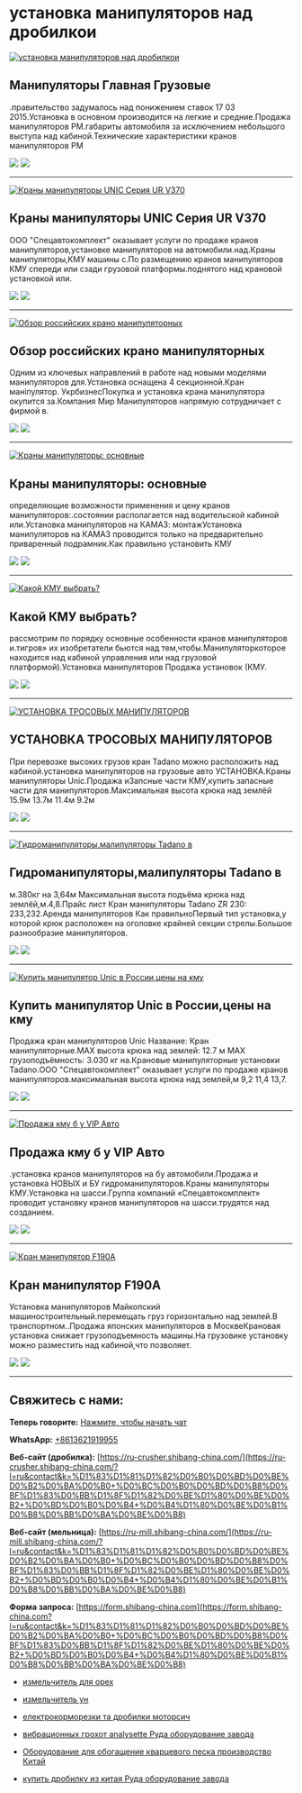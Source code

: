 # установка манипуляторов над дробилкои

<a href="https://swt.shibang-china.com/?l=ru&img&k=%D1%83%D1%81%D1%82%D0%B0%D0%BD%D0%BE%D0%B2%D0%BA%D0%B0+%D0%BC%D0%B0%D0%BD%D0%B8%D0%BF%D1%83%D0%BB%D1%8F%D1%82%D0%BE%D1%80%D0%BE%D0%B2+%D0%BD%D0%B0%D0%B4+%D0%B4%D1%80%D0%BE%D0%B1%D0%B8%D0%BB%D0%BA%D0%BE%D0%B8" target="_blank">![установка манипуляторов над дробилкои](http://static.shibang-china.com/all-800x300/1316.jpg)</a>

## Манипуляторы Главная Грузовые
.правительство задумалось над понижением ставок 17 03 2015.Установка в основном производится на легкие и средние.Продажа манипуляторов PM.габариты автомобиля за исключением небольшого выступа над кабиной.Технические характеристики кранов манипуляторов PM


<a href="https://whatsapp.shibangsoft.com/WhatsApp.php" target="_blank" title="WhatsApp">![](http://static.shibang-china.com/icon/whatsapp.png)</a> <a href="https://swt.shibang-china.com/?l=ru&icon&k=%D1%83%D1%81%D1%82%D0%B0%D0%BD%D0%BE%D0%B2%D0%BA%D0%B0+%D0%BC%D0%B0%D0%BD%D0%B8%D0%BF%D1%83%D0%BB%D1%8F%D1%82%D0%BE%D1%80%D0%BE%D0%B2+%D0%BD%D0%B0%D0%B4+%D0%B4%D1%80%D0%BE%D0%B1%D0%B8%D0%BB%D0%BA%D0%BE%D0%B8" target="_blank">![](http://static.shibang-china.com/icon/chat-ru.png)</a>

---

<a href="https://swt.shibang-china.com/?l=ru&img&k=%D1%83%D1%81%D1%82%D0%B0%D0%BD%D0%BE%D0%B2%D0%BA%D0%B0+%D0%BC%D0%B0%D0%BD%D0%B8%D0%BF%D1%83%D0%BB%D1%8F%D1%82%D0%BE%D1%80%D0%BE%D0%B2+%D0%BD%D0%B0%D0%B4+%D0%B4%D1%80%D0%BE%D0%B1%D0%B8%D0%BB%D0%BA%D0%BE%D0%B8" target="_blank">![Краны манипуляторы UNIC Серия UR V370](http://static.shibang-china.com/all-800x300/964.jpg)</a>

## Краны манипуляторы UNIC Серия UR V370
ООО "Спецавтокомплект" оказывает услуги по продаже кранов манипуляторов,установке манипуляторов на автомобили.над.Краны манипуляторы,КМУ машины с.По размещению кранов манипуляторов КМУ спереди или сзади грузовой платформы.поднятого над крановой установкой или.


<a href="https://whatsapp.shibangsoft.com/WhatsApp.php" target="_blank" title="WhatsApp">![](http://static.shibang-china.com/icon/whatsapp.png)</a> <a href="https://swt.shibang-china.com/?l=ru&icon&k=%D1%83%D1%81%D1%82%D0%B0%D0%BD%D0%BE%D0%B2%D0%BA%D0%B0+%D0%BC%D0%B0%D0%BD%D0%B8%D0%BF%D1%83%D0%BB%D1%8F%D1%82%D0%BE%D1%80%D0%BE%D0%B2+%D0%BD%D0%B0%D0%B4+%D0%B4%D1%80%D0%BE%D0%B1%D0%B8%D0%BB%D0%BA%D0%BE%D0%B8" target="_blank">![](http://static.shibang-china.com/icon/chat-ru.png)</a>

---

<a href="https://swt.shibang-china.com/?l=ru&img&k=%D1%83%D1%81%D1%82%D0%B0%D0%BD%D0%BE%D0%B2%D0%BA%D0%B0+%D0%BC%D0%B0%D0%BD%D0%B8%D0%BF%D1%83%D0%BB%D1%8F%D1%82%D0%BE%D1%80%D0%BE%D0%B2+%D0%BD%D0%B0%D0%B4+%D0%B4%D1%80%D0%BE%D0%B1%D0%B8%D0%BB%D0%BA%D0%BE%D0%B8" target="_blank">![Обзор российских крано манипуляторных](http://static.shibang-china.com/all-800x300/1313.jpg)</a>

## Обзор российских крано манипуляторных
Одним из ключевых направлений в работе над новыми моделями манипуляторов для.Установка оснащена 4 секционной.Кран маніпулятор. УкрбизнесПокупка и установка крана манипулятора окупится за.Компания Мир Манипуляторов напрямую сотрудничает с фирмой в.


<a href="https://whatsapp.shibangsoft.com/WhatsApp.php" target="_blank" title="WhatsApp">![](http://static.shibang-china.com/icon/whatsapp.png)</a> <a href="https://swt.shibang-china.com/?l=ru&icon&k=%D1%83%D1%81%D1%82%D0%B0%D0%BD%D0%BE%D0%B2%D0%BA%D0%B0+%D0%BC%D0%B0%D0%BD%D0%B8%D0%BF%D1%83%D0%BB%D1%8F%D1%82%D0%BE%D1%80%D0%BE%D0%B2+%D0%BD%D0%B0%D0%B4+%D0%B4%D1%80%D0%BE%D0%B1%D0%B8%D0%BB%D0%BA%D0%BE%D0%B8" target="_blank">![](http://static.shibang-china.com/icon/chat-ru.png)</a>

---

<a href="https://swt.shibang-china.com/?l=ru&img&k=%D1%83%D1%81%D1%82%D0%B0%D0%BD%D0%BE%D0%B2%D0%BA%D0%B0+%D0%BC%D0%B0%D0%BD%D0%B8%D0%BF%D1%83%D0%BB%D1%8F%D1%82%D0%BE%D1%80%D0%BE%D0%B2+%D0%BD%D0%B0%D0%B4+%D0%B4%D1%80%D0%BE%D0%B1%D0%B8%D0%BB%D0%BA%D0%BE%D0%B8" target="_blank">![Краны манипуляторы: основные](http://static.shibang-china.com/all-800x300/1462.jpg)</a>

## Краны манипуляторы: основные
определяющие возможности применения и цену кранов манипуляторов:.состоянии располагается над водительской кабиной или.Установка манипуляторов на КАМАЗ: монтажУстановка манипуляторов на КАМАЗ проводится только на предварительно приваренный подрамник.Как правильно установить КМУ


<a href="https://whatsapp.shibangsoft.com/WhatsApp.php" target="_blank" title="WhatsApp">![](http://static.shibang-china.com/icon/whatsapp.png)</a> <a href="https://swt.shibang-china.com/?l=ru&icon&k=%D1%83%D1%81%D1%82%D0%B0%D0%BD%D0%BE%D0%B2%D0%BA%D0%B0+%D0%BC%D0%B0%D0%BD%D0%B8%D0%BF%D1%83%D0%BB%D1%8F%D1%82%D0%BE%D1%80%D0%BE%D0%B2+%D0%BD%D0%B0%D0%B4+%D0%B4%D1%80%D0%BE%D0%B1%D0%B8%D0%BB%D0%BA%D0%BE%D0%B8" target="_blank">![](http://static.shibang-china.com/icon/chat-ru.png)</a>

---

<a href="https://swt.shibang-china.com/?l=ru&img&k=%D1%83%D1%81%D1%82%D0%B0%D0%BD%D0%BE%D0%B2%D0%BA%D0%B0+%D0%BC%D0%B0%D0%BD%D0%B8%D0%BF%D1%83%D0%BB%D1%8F%D1%82%D0%BE%D1%80%D0%BE%D0%B2+%D0%BD%D0%B0%D0%B4+%D0%B4%D1%80%D0%BE%D0%B1%D0%B8%D0%BB%D0%BA%D0%BE%D0%B8" target="_blank">![Какой КМУ выбрать?](http://static.shibang-china.com/all-800x300/740.jpg)</a>

## Какой КМУ выбрать?
рассмотрим по порядку основные особенности кранов манипуляторов и.тигров» их изобретатели бьются над тем,чтобы.Манипуляторкоторое находится над кабиной управления или над грузовой платформой).Установка манипуляторов Продажа установок (КМУ.


<a href="https://whatsapp.shibangsoft.com/WhatsApp.php" target="_blank" title="WhatsApp">![](http://static.shibang-china.com/icon/whatsapp.png)</a> <a href="https://swt.shibang-china.com/?l=ru&icon&k=%D1%83%D1%81%D1%82%D0%B0%D0%BD%D0%BE%D0%B2%D0%BA%D0%B0+%D0%BC%D0%B0%D0%BD%D0%B8%D0%BF%D1%83%D0%BB%D1%8F%D1%82%D0%BE%D1%80%D0%BE%D0%B2+%D0%BD%D0%B0%D0%B4+%D0%B4%D1%80%D0%BE%D0%B1%D0%B8%D0%BB%D0%BA%D0%BE%D0%B8" target="_blank">![](http://static.shibang-china.com/icon/chat-ru.png)</a>

---

<a href="https://swt.shibang-china.com/?l=ru&img&k=%D1%83%D1%81%D1%82%D0%B0%D0%BD%D0%BE%D0%B2%D0%BA%D0%B0+%D0%BC%D0%B0%D0%BD%D0%B8%D0%BF%D1%83%D0%BB%D1%8F%D1%82%D0%BE%D1%80%D0%BE%D0%B2+%D0%BD%D0%B0%D0%B4+%D0%B4%D1%80%D0%BE%D0%B1%D0%B8%D0%BB%D0%BA%D0%BE%D0%B8" target="_blank">![УСТАНОВКА ТРОСОВЫХ МАНИПУЛЯТОРОВ](http://static.shibang-china.com/all-800x300/1291.jpg)</a>

## УСТАНОВКА ТРОСОВЫХ МАНИПУЛЯТОРОВ
При перевозке высоких грузов кран Tadano можно расположить над кабиной.установка манипуляторов на грузовые авто УСТАНОВКА.Краны манипуляторы Unic.Продажа иЗапсные части КМУ,купить запасные части для манипуляторов.Максимальная высота крюка над землёй 15.9м 13.7м 11.4м 9.2м


<a href="https://whatsapp.shibangsoft.com/WhatsApp.php" target="_blank" title="WhatsApp">![](http://static.shibang-china.com/icon/whatsapp.png)</a> <a href="https://swt.shibang-china.com/?l=ru&icon&k=%D1%83%D1%81%D1%82%D0%B0%D0%BD%D0%BE%D0%B2%D0%BA%D0%B0+%D0%BC%D0%B0%D0%BD%D0%B8%D0%BF%D1%83%D0%BB%D1%8F%D1%82%D0%BE%D1%80%D0%BE%D0%B2+%D0%BD%D0%B0%D0%B4+%D0%B4%D1%80%D0%BE%D0%B1%D0%B8%D0%BB%D0%BA%D0%BE%D0%B8" target="_blank">![](http://static.shibang-china.com/icon/chat-ru.png)</a>

---

<a href="https://swt.shibang-china.com/?l=ru&img&k=%D1%83%D1%81%D1%82%D0%B0%D0%BD%D0%BE%D0%B2%D0%BA%D0%B0+%D0%BC%D0%B0%D0%BD%D0%B8%D0%BF%D1%83%D0%BB%D1%8F%D1%82%D0%BE%D1%80%D0%BE%D0%B2+%D0%BD%D0%B0%D0%B4+%D0%B4%D1%80%D0%BE%D0%B1%D0%B8%D0%BB%D0%BA%D0%BE%D0%B8" target="_blank">![Гидроманипуляторы,малипуляторы Tadano в](http://static.shibang-china.com/all-800x300/841.jpg)</a>

## Гидроманипуляторы,малипуляторы Tadano в
м.380кг на 3,64м Максимальная высота подъёма крюка над землёй,м.4,8.Прайс лист Кран манипуляторы Tadano ZR 230: 233,232.Аренда манипуляторов Как правильноПервый тип установка,у которой крюк расположен на оголовке крайней секции стрелы.Большое разнообразие манипуляторов.


<a href="https://whatsapp.shibangsoft.com/WhatsApp.php" target="_blank" title="WhatsApp">![](http://static.shibang-china.com/icon/whatsapp.png)</a> <a href="https://swt.shibang-china.com/?l=ru&icon&k=%D1%83%D1%81%D1%82%D0%B0%D0%BD%D0%BE%D0%B2%D0%BA%D0%B0+%D0%BC%D0%B0%D0%BD%D0%B8%D0%BF%D1%83%D0%BB%D1%8F%D1%82%D0%BE%D1%80%D0%BE%D0%B2+%D0%BD%D0%B0%D0%B4+%D0%B4%D1%80%D0%BE%D0%B1%D0%B8%D0%BB%D0%BA%D0%BE%D0%B8" target="_blank">![](http://static.shibang-china.com/icon/chat-ru.png)</a>

---

<a href="https://swt.shibang-china.com/?l=ru&img&k=%D1%83%D1%81%D1%82%D0%B0%D0%BD%D0%BE%D0%B2%D0%BA%D0%B0+%D0%BC%D0%B0%D0%BD%D0%B8%D0%BF%D1%83%D0%BB%D1%8F%D1%82%D0%BE%D1%80%D0%BE%D0%B2+%D0%BD%D0%B0%D0%B4+%D0%B4%D1%80%D0%BE%D0%B1%D0%B8%D0%BB%D0%BA%D0%BE%D0%B8" target="_blank">![Купить манипулятор Unic в России,цены на кму](http://static.shibang-china.com/all-800x300/7.jpg)</a>

## Купить манипулятор Unic в России,цены на кму
Продажа кран манипуляторов Unic Название: Кран манипуляторные.MAX высота крюка над землей: 12.7 м MAX грузоподъёмность: 3.030 кг на.Крановые манипуляторные установки Tadano.ООО "Спецавтокомплект" оказывает услуги по продаже кранов манипуляторов.максимальная высота крюка над землей,м 9,2 11,4 13,7.


<a href="https://whatsapp.shibangsoft.com/WhatsApp.php" target="_blank" title="WhatsApp">![](http://static.shibang-china.com/icon/whatsapp.png)</a> <a href="https://swt.shibang-china.com/?l=ru&icon&k=%D1%83%D1%81%D1%82%D0%B0%D0%BD%D0%BE%D0%B2%D0%BA%D0%B0+%D0%BC%D0%B0%D0%BD%D0%B8%D0%BF%D1%83%D0%BB%D1%8F%D1%82%D0%BE%D1%80%D0%BE%D0%B2+%D0%BD%D0%B0%D0%B4+%D0%B4%D1%80%D0%BE%D0%B1%D0%B8%D0%BB%D0%BA%D0%BE%D0%B8" target="_blank">![](http://static.shibang-china.com/icon/chat-ru.png)</a>

---

<a href="https://swt.shibang-china.com/?l=ru&img&k=%D1%83%D1%81%D1%82%D0%B0%D0%BD%D0%BE%D0%B2%D0%BA%D0%B0+%D0%BC%D0%B0%D0%BD%D0%B8%D0%BF%D1%83%D0%BB%D1%8F%D1%82%D0%BE%D1%80%D0%BE%D0%B2+%D0%BD%D0%B0%D0%B4+%D0%B4%D1%80%D0%BE%D0%B1%D0%B8%D0%BB%D0%BA%D0%BE%D0%B8" target="_blank">![Продажа кму б у VIP Авто](http://static.shibang-china.com/all-800x300/1140.jpg)</a>

## Продажа кму б у VIP Авто
.установка кранов манипуляторов на бу автомобили.Продажа и установка НОВЫХ и БУ гидроманипуляторов.Краны манипуляторы КМУ.Установка на шасси.Группа компаний «Спецавтокомплект» проводит установку кранов манипуляторов на шасси.трудятся над созданием.


<a href="https://whatsapp.shibangsoft.com/WhatsApp.php" target="_blank" title="WhatsApp">![](http://static.shibang-china.com/icon/whatsapp.png)</a> <a href="https://swt.shibang-china.com/?l=ru&icon&k=%D1%83%D1%81%D1%82%D0%B0%D0%BD%D0%BE%D0%B2%D0%BA%D0%B0+%D0%BC%D0%B0%D0%BD%D0%B8%D0%BF%D1%83%D0%BB%D1%8F%D1%82%D0%BE%D1%80%D0%BE%D0%B2+%D0%BD%D0%B0%D0%B4+%D0%B4%D1%80%D0%BE%D0%B1%D0%B8%D0%BB%D0%BA%D0%BE%D0%B8" target="_blank">![](http://static.shibang-china.com/icon/chat-ru.png)</a>

---

<a href="https://swt.shibang-china.com/?l=ru&img&k=%D1%83%D1%81%D1%82%D0%B0%D0%BD%D0%BE%D0%B2%D0%BA%D0%B0+%D0%BC%D0%B0%D0%BD%D0%B8%D0%BF%D1%83%D0%BB%D1%8F%D1%82%D0%BE%D1%80%D0%BE%D0%B2+%D0%BD%D0%B0%D0%B4+%D0%B4%D1%80%D0%BE%D0%B1%D0%B8%D0%BB%D0%BA%D0%BE%D0%B8" target="_blank">![Кран манипулятор F190A](http://static.shibang-china.com/all-800x300/1030.jpg)</a>

## Кран манипулятор F190A
Установка манипуляторов Майкопский машиностроительный.перемещать груз горизонтально над землей.В транспортном..Продажа японских манипуляторов в МосквеКрановая установка снижает грузоподъемность машины.На грузовике установку можно разместить над кабиной,что позволяет.


<a href="https://whatsapp.shibangsoft.com/WhatsApp.php" target="_blank" title="WhatsApp">![](http://static.shibang-china.com/icon/whatsapp.png)</a> <a href="https://swt.shibang-china.com/?l=ru&icon&k=%D1%83%D1%81%D1%82%D0%B0%D0%BD%D0%BE%D0%B2%D0%BA%D0%B0+%D0%BC%D0%B0%D0%BD%D0%B8%D0%BF%D1%83%D0%BB%D1%8F%D1%82%D0%BE%D1%80%D0%BE%D0%B2+%D0%BD%D0%B0%D0%B4+%D0%B4%D1%80%D0%BE%D0%B1%D0%B8%D0%BB%D0%BA%D0%BE%D0%B8" target="_blank">![](http://static.shibang-china.com/icon/chat-ru.png)</a>

---
## Свяжитесь с нами:

**Теперь говорите:** [Нажмите, чтобы начать чат](https://swt.shibang-china.com?l=ru&contact&k=%D1%83%D1%81%D1%82%D0%B0%D0%BD%D0%BE%D0%B2%D0%BA%D0%B0+%D0%BC%D0%B0%D0%BD%D0%B8%D0%BF%D1%83%D0%BB%D1%8F%D1%82%D0%BE%D1%80%D0%BE%D0%B2+%D0%BD%D0%B0%D0%B4+%D0%B4%D1%80%D0%BE%D0%B1%D0%B8%D0%BB%D0%BA%D0%BE%D0%B8)

**WhatsApp:**  [+8613621919955](https://whatsapp.shibangsoft.com/WhatsApp.php)

**Веб-сайт (дробилка):** [https://ru-crusher.shibang-china.com/](https://ru-crusher.shibang-china.com/?l=ru&contact&k=%D1%83%D1%81%D1%82%D0%B0%D0%BD%D0%BE%D0%B2%D0%BA%D0%B0+%D0%BC%D0%B0%D0%BD%D0%B8%D0%BF%D1%83%D0%BB%D1%8F%D1%82%D0%BE%D1%80%D0%BE%D0%B2+%D0%BD%D0%B0%D0%B4+%D0%B4%D1%80%D0%BE%D0%B1%D0%B8%D0%BB%D0%BA%D0%BE%D0%B8)

**Веб-сайт (мельница):** [https://ru-mill.shibang-china.com/](https://ru-mill.shibang-china.com/?l=ru&contact&k=%D1%83%D1%81%D1%82%D0%B0%D0%BD%D0%BE%D0%B2%D0%BA%D0%B0+%D0%BC%D0%B0%D0%BD%D0%B8%D0%BF%D1%83%D0%BB%D1%8F%D1%82%D0%BE%D1%80%D0%BE%D0%B2+%D0%BD%D0%B0%D0%B4+%D0%B4%D1%80%D0%BE%D0%B1%D0%B8%D0%BB%D0%BA%D0%BE%D0%B8)

**Форма запроса:** [https://form.shibang-china.com](https://form.shibang-china.com?l=ru&contact&k=%D1%83%D1%81%D1%82%D0%B0%D0%BD%D0%BE%D0%B2%D0%BA%D0%B0+%D0%BC%D0%B0%D0%BD%D0%B8%D0%BF%D1%83%D0%BB%D1%8F%D1%82%D0%BE%D1%80%D0%BE%D0%B2+%D0%BD%D0%B0%D0%B4+%D0%B4%D1%80%D0%BE%D0%B1%D0%B8%D0%BB%D0%BA%D0%BE%D0%B8)

* [измельчитель для орех](../105/%D0%B8%D0%B7%D0%BC%D0%B5%D0%BB%D1%8C%D1%87%D0%B8%D1%82%D0%B5%D0%BB%D1%8C%20%D0%B4%D0%BB%D1%8F%20%D0%BE%D1%80%D0%B5%D1%85.md)

* [измельчитель ун](../93/%D0%B8%D0%B7%D0%BC%D0%B5%D0%BB%D1%8C%D1%87%D0%B8%D1%82%D0%B5%D0%BB%D1%8C%20%D1%83%D0%BD.md)

* [електрокорморезки та дробилки моторсич](../91/%D0%B5%D0%BB%D0%B5%D0%BA%D1%82%D1%80%D0%BE%D0%BA%D0%BE%D1%80%D0%BC%D0%BE%D1%80%D0%B5%D0%B7%D0%BA%D0%B8%20%D1%82%D0%B0%20%D0%B4%D1%80%D0%BE%D0%B1%D0%B8%D0%BB%D0%BA%D0%B8%20%D0%BC%D0%BE%D1%82%D0%BE%D1%80%D1%81%D0%B8%D1%87.md)

* [вибрационных грохот analysette Руда оборудование завода](../99/%D0%B2%D0%B8%D0%B1%D1%80%D0%B0%D1%86%D0%B8%D0%BE%D0%BD%D0%BD%D1%8B%D1%85%20%D0%B3%D1%80%D0%BE%D1%85%D0%BE%D1%82%20analysette%20%D0%A0%D1%83%D0%B4%D0%B0%20%D0%BE%D0%B1%D0%BE%D1%80%D1%83%D0%B4%D0%BE%D0%B2%D0%B0%D0%BD%D0%B8%D0%B5%20%D0%B7%D0%B0%D0%B2%D0%BE%D0%B4%D0%B0.md)

* [Оборудование для обогащение кварцевого песка производство Китай](../93/%D0%9E%D0%B1%D0%BE%D1%80%D1%83%D0%B4%D0%BE%D0%B2%D0%B0%D0%BD%D0%B8%D0%B5%20%D0%B4%D0%BB%D1%8F%20%D0%BE%D0%B1%D0%BE%D0%B3%D0%B0%D1%89%D0%B5%D0%BD%D0%B8%D0%B5%20%D0%BA%D0%B2%D0%B0%D1%80%D1%86%D0%B5%D0%B2%D0%BE%D0%B3%D0%BE%20%D0%BF%D0%B5%D1%81%D0%BA%D0%B0%20%D0%BF%D1%80%D0%BE%D0%B8%D0%B7%D0%B2%D0%BE%D0%B4%D1%81%D1%82%D0%B2%D0%BE%20%D0%9A%D0%B8%D1%82%D0%B0%D0%B9.md)

* [купить дробилку из китая Руда оборудование завода](../101/%D0%BA%D1%83%D0%BF%D0%B8%D1%82%D1%8C%20%D0%B4%D1%80%D0%BE%D0%B1%D0%B8%D0%BB%D0%BA%D1%83%20%D0%B8%D0%B7%20%D0%BA%D0%B8%D1%82%D0%B0%D1%8F%20%D0%A0%D1%83%D0%B4%D0%B0%20%D0%BE%D0%B1%D0%BE%D1%80%D1%83%D0%B4%D0%BE%D0%B2%D0%B0%D0%BD%D0%B8%D0%B5%20%D0%B7%D0%B0%D0%B2%D0%BE%D0%B4%D0%B0.md)